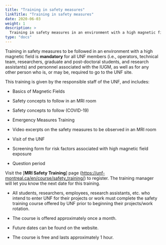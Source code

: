 ```yaml
---
title: "Training in safety measures"
linkTitle: "Training in safety measures"
date: 2020-06-03
weight: 1
description: >
  Training in safety measures in an environment with a high magnetic field
type: "docs"
---
```


Training in safety measures to be followed in an environment with a high magnetic field is **mandatory** for all UNF members (i.e., operators, technical team, researchers, graduate and post-doctoral students, and research assistants) and personnel associated with the IUGM, as well as for any other person who is, or may be, required to go to the UNF site.

This training is given by the responsible staff of the UNF, and includes:
- Basics of Magnetic Fields

- Safety concepts to follow in an MRI room

- Safety concepts to follow (COVID-19)

- Emergency Measures Training

- Video excerpts on the safety measures to be observed in an MRI room

- Visit of the UNF

- Screening form for risk factors associated with high magnetic field exposure

- Question period


Visit the [__MRI Safety Training__] page (https://unf-montreal.ca/en/course/safety_training/) to register. The training manager will let you know the next date for this training.

- All students, researchers, employees, research assistants, etc. who intend to enter UNF for their projects or work must complete the safety training course offered by UNF prior to beginning their projects/work rotation.

- The course is offered approximately once a month.

- Future dates can be found on the website.

- The course is free and lasts approximately 1 hour.
